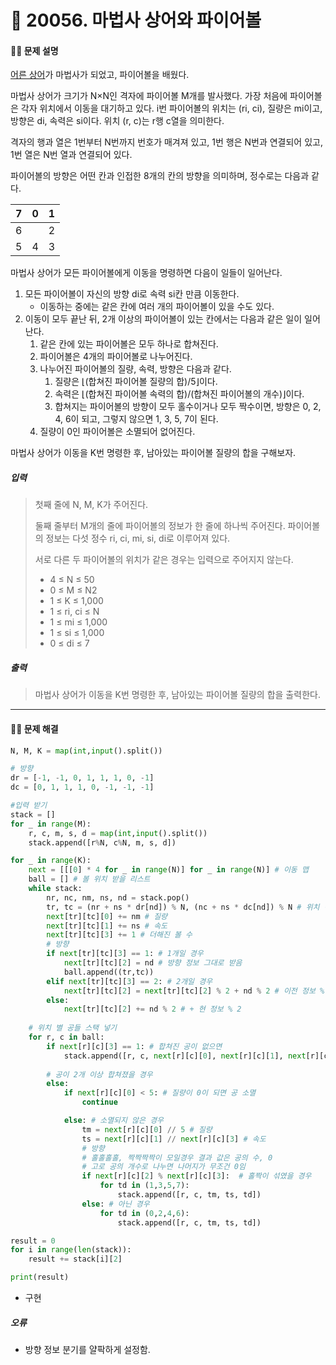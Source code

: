 # 👻 20056. 마법사 상어와 파이어볼

[📝 문제링크]: https://www.acmicpc.net/problem/20056



#### 💁‍♀️ 문제 설명

[어른 상어](https://www.acmicpc.net/problem/19237)가 마법사가 되었고, 파이어볼을 배웠다.

마법사 상어가 크기가 N×N인 격자에 파이어볼 M개를 발사했다. 가장 처음에 파이어볼은 각자 위치에서 이동을 대기하고 있다. i번 파이어볼의 위치는 (ri, ci), 질량은 mi이고, 방향은 di, 속력은 si이다. 위치 (r, c)는 r행 c열을 의미한다.

격자의 행과 열은 1번부터 N번까지 번호가 매겨져 있고, 1번 행은 N번과 연결되어 있고, 1번 열은 N번 열과 연결되어 있다.

파이어볼의 방향은 어떤 칸과 인접한 8개의 칸의 방향을 의미하며, 정수로는 다음과 같다.

| 7    | 0    | 1    |
| ---- | ---- | ---- |
| 6    |      | 2    |
| 5    | 4    | 3    |

마법사 상어가 모든 파이어볼에게 이동을 명령하면 다음이 일들이 일어난다.

1. 모든 파이어볼이 자신의 방향 di로 속력 si칸 만큼 이동한다.
   - 이동하는 중에는 같은 칸에 여러 개의 파이어볼이 있을 수도 있다.
2. 이동이 모두 끝난 뒤, 2개 이상의 파이어볼이 있는 칸에서는 다음과 같은 일이 일어난다.
   1. 같은 칸에 있는 파이어볼은 모두 하나로 합쳐진다.
   2. 파이어볼은 4개의 파이어볼로 나누어진다.
   3. 나누어진 파이어볼의 질량, 속력, 방향은 다음과 같다.
      1. 질량은 ⌊(합쳐진 파이어볼 질량의 합)/5⌋이다.
      2. 속력은 ⌊(합쳐진 파이어볼 속력의 합)/(합쳐진 파이어볼의 개수)⌋이다.
      3. 합쳐지는 파이어볼의 방향이 모두 홀수이거나 모두 짝수이면, 방향은 0, 2, 4, 6이 되고, 그렇지 않으면 1, 3, 5, 7이 된다.
   4. 질량이 0인 파이어볼은 소멸되어 없어진다.

마법사 상어가 이동을 K번 명령한 후, 남아있는 파이어볼 질량의 합을 구해보자.



##### 입력

> 첫째 줄에 N, M, K가 주어진다.
>
> 둘째 줄부터 M개의 줄에 파이어볼의 정보가 한 줄에 하나씩 주어진다. 파이어볼의 정보는 다섯 정수 ri, ci, mi, si, di로 이루어져 있다.
>
> 서로 다른 두 파이어볼의 위치가 같은 경우는 입력으로 주어지지 않는다.
>
> - 4 ≤ N ≤ 50
> - 0 ≤ M ≤ N2
> - 1 ≤ K ≤ 1,000
> - 1 ≤ ri, ci ≤ N
> - 1 ≤ mi ≤ 1,000
> - 1 ≤ si ≤ 1,000
> - 0 ≤ di ≤ 7



##### 출력

> 마법사 상어가 이동을 K번 명령한 후, 남아있는 파이어볼 질량의 합을 출력한다.



-----



#### 🤸‍♂️ 문제 해결

```python
N, M, K = map(int,input().split())

# 방향
dr = [-1, -1, 0, 1, 1, 1, 0, -1]
dc = [0, 1, 1, 1, 0, -1, -1, -1]

#입력 받기
stack = []
for _ in range(M):
    r, c, m, s, d = map(int,input().split())
    stack.append([r%N, c%N, m, s, d])

for _ in range(K):
    next = [[[0] * 4 for _ in range(N)] for _ in range(N)] # 이동 맵
    ball = [] # 볼 위치 받을 리스트
    while stack:
        nr, nc, nm, ns, nd = stack.pop()
        tr, tc = (nr + ns * dr[nd]) % N, (nc + ns * dc[nd]) % N # 위치 이동
        next[tr][tc][0] += nm # 질량
        next[tr][tc][1] += ns # 속도
        next[tr][tc][3] += 1 # 더해진 볼 수
        # 방향
        if next[tr][tc][3] == 1: # 1개일 경우 
            next[tr][tc][2] = nd # 방향 정보 그대로 받음
            ball.append((tr,tc))
        elif next[tr][tc][3] == 2: # 2개일 경우
            next[tr][tc][2] = next[tr][tc][2] % 2 + nd % 2 # 이전 정보 % 2 + 현 정보 % 2
        else:
            next[tr][tc][2] += nd % 2 # + 현 정보 % 2
	
    # 위치 별 공들 스택 넣기
    for r, c in ball:
        if next[r][c][3] == 1: # 합쳐진 공이 없으면
            stack.append([r, c, next[r][c][0], next[r][c][1], next[r][c][2]]) # 정보 그대로 스택 넣기
		
        # 공이 2개 이상 합쳐졌을 경우
        else:
            if next[r][c][0] < 5: # 질량이 0이 되면 공 소멸
                continue

            else: # 소멸되지 않은 경우
                tm = next[r][c][0] // 5 # 질량 
                ts = next[r][c][1] // next[r][c][3] # 속도
                # 방향
                # 홀홀홀홀, 짝짝짝짝이 모일경우 결과 값은 공의 수, 0  
                # 고로 공의 개수로 나누면 나머지가 무조건 0임
                if next[r][c][2] % next[r][c][3]:  # 홀짝이 섞였을 경우
                    for td in (1,3,5,7):
                        stack.append([r, c, tm, ts, td]) 
                else: # 아닌 경우
                    for td in (0,2,4,6):
                        stack.append([r, c, tm, ts, td])

result = 0
for i in range(len(stack)):
    result += stack[i][2]

print(result)
```

- 구현



##### *오류*

- 방향 정보 분기를 얄팍하게 설정함.

